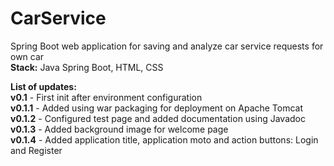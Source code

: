 # CarService
Spring Boot web application for saving and analyze car service requests for own car<br />
<b>Stack:</b> Java Spring Boot, HTML, CSS

<b>List of updates:</b><br />
<b>v0.1</b> - First init after environment configuration<br />
<b>v0.1.1</b> - Added using war packaging for deployment on Apache Tomcat<br />
<b>v0.1.2</b> - Configured test page and added documentation using Javadoc<br />
<b>v0.1.3</b> - Added background image for welcome page<br />
<b>v0.1.4</b> - Added application title, application moto and action buttons: Login and Register<br />

